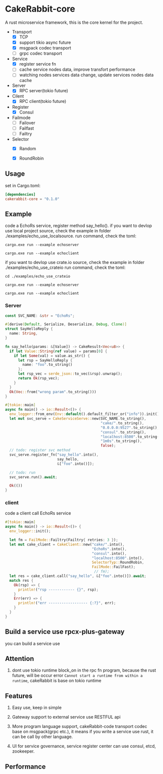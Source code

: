 CakeRabbit-core
==================================

A rust microservice framework, this is the core kernel for the project.
- Transport
    - [x] TCP 
    - [x] support tikio async future
    - [x] msgpack codec transport 
    - [ ] grpc codec transport

- Service 
    - [x] register service fn 
    - [ ] cache service nodes data, improve transfort performance
    - [ ] watching nodes services data change, update services nodes data cache

- Server 
    - [x] RPC server(tokio future)

- Cilent 
    - [x] RPC client(tokio future)

- Register 
    - [x] Consul 

- Failmode 
    - [ ] Failover 
    - [ ] Failfast
    - [ ] Failtry

- Selector 
    - [x] Random
    - [x] RoundRobin



## Usage 
set in Cargo.toml:

```toml
[dependencies]
cakerabbit-core = "0.1.0"
```



## Example

code a EchoRs service, register method say_hello().
if you want to devlop use local project source, check the example in folder 
./examples/echo_use_localsource.
run command, check the toml:
```shell
cargo.exe run --example echoserver

cargo.exe run --example echoclient
```

if you want to devlop use crate.io source,  check the example in folder
./examples/echo_use_crateio
run command, check the toml:
```shell
cd ./examples/echo_use_crateio

cargo.exe run --example echoserver

cargo.exe run --example echoclient
```


### Server

```rust
const SVC_NAME: &str = "EchoRs";

#[derive(Default, Serialize, Deserialize, Debug, Clone)]
struct SayHelloReply {
  name: String,
}

fn say_hello(params: &[Value]) -> CakeResult<Vec<u8>> {
  if let Value::String(ref value) = params[0] {
    if let Some(val) = value.as_str() {
      let rsp = SayHelloReply {
        name: "foo".to_string()
      };
      let rsp_vec = serde_json::to_vec(&rsp).unwrap();
      return Ok(rsp_vec);
    }
  }
  Ok(Vec::from("wrong param".to_string()))
}

#[tokio::main]
async fn main() -> io::Result<()> {
  env_logger::from_env(Env::default().default_filter_or("info")).init();
  let mut svc_serve = CakeServiceServe::new(SVC_NAME.to_string(),
                                            "cake/".to_string(),
                                            "0.0.0.0:9527".to_string(),
                                            "consul".to_string(),
                                            "localhost:8500".to_string(),
                                            "1m0s".to_string(),
                                            false);
  // todo: register svc method
  svc_serve.register_fn("say_hello".into(),
                        say_hello,
                        &["foo".into()]);

  // todo: run
  svc_serve.run().await;

  Ok(())
}


```

### client

code a client call EchoRs service

```rust
#[tokio::main]
async fn main() -> io::Result<()> {
  env_logger::init();

  let fm = FailMode::Failtry(Failtry{ retries: 3 });
  let mut cake_client = CakeClient::new("cake/".into(),
                                        "EchoRs".into(),
                                        "consul".into(),
                                        "localhost:8500".into(),
                                        SelectorTyp::RoundRobin,
                                        FailMode::FailFast);
                                         // fm);
  let res = cake_client.call("say_hello", &["foo".into()]).await;
  match res {
    Ok(rsp) => {
      println!("rsp ------------ {}", rsp);
    }
    Err(err) => {
      println!("err ------------------ {:?}", err);
    }
  }
}
```

## Build a service use rpcx-plus-gateway
you can build a service use 


## Attention
1.  dont use tokio runtime block_on in the rpc fn program, because the rust future, will be occur error `Cannot start a runtime from within a runtime`, cakeRabbit is base on tokio runtime

## Features
1. Easy use, keep in simple

2. Gateway support to external service use RESTFUL api

3. More program language support,   cakeRabbit-code transport codec base on msgpack(grpc etc.), it means if you write a service use rust, it can be call by other language.

4. UI for service governance,  service register center can use consul, etcd, zookeeper.

   

## Performance













